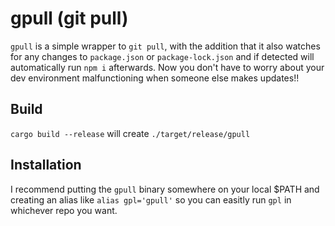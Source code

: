 # gpull (git pull)
`gpull` is a simple wrapper to `git pull`, with the addition that it also watches for any changes to `package.json` or `package-lock.json` and if detected will automatically run `npm i` afterwards.
Now you don't have to worry about your dev environment malfunctioning when someone else makes updates!!

## Build
`cargo build --release` will create `./target/release/gpull`

## Installation
I recommend putting the `gpull` binary somewhere on your local $PATH and creating an alias like `alias gpl='gpull'` so you can easitly run `gpl` in whichever repo you want.
